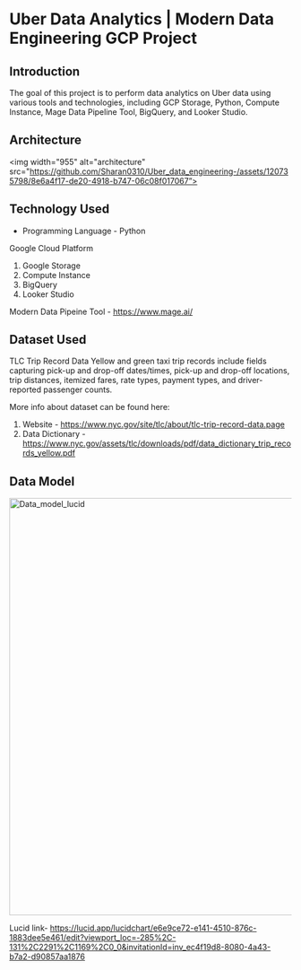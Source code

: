 # Uber Data Analytics | Modern Data Engineering GCP Project

## Introduction

The goal of this project is to perform data analytics on Uber data using various tools and technologies, including GCP Storage, Python, Compute Instance, Mage Data Pipeline Tool, BigQuery, and Looker Studio.

## Architecture 
<img width="955" alt="architecture" src="https://github.com/Sharan0310/Uber_data_engineering-/assets/120735798/8e6a4f17-de20-4918-b747-06c08f017067”>

## Technology Used
- Programming Language - Python

Google Cloud Platform
1. Google Storage
2. Compute Instance 
3. BigQuery
4. Looker Studio

Modern Data Pipeine Tool - https://www.mage.ai/


## Dataset Used
TLC Trip Record Data
Yellow and green taxi trip records include fields capturing pick-up and drop-off dates/times, pick-up and drop-off locations, trip distances, itemized fares, rate types, payment types, and driver-reported passenger counts. 


More info about dataset can be found here:
1. Website - https://www.nyc.gov/site/tlc/about/tlc-trip-record-data.page
2. Data Dictionary - https://www.nyc.gov/assets/tlc/downloads/pdf/data_dictionary_trip_records_yellow.pdf

## Data Model
<img width="744" alt="Data_model_lucid" src="https://github.com/Sharan0310/Uber_data_engineering-/assets/120735798/3f2c8920-cc1e-40e4-a586-b8175754b271">

Lucid link- https://lucid.app/lucidchart/e6e9ce72-e141-4510-876c-1883dee5e461/edit?viewport_loc=-285%2C-131%2C2291%2C1169%2C0_0&invitationId=inv_ec4f19d8-8080-4a43-b7a2-d90857aa1876


